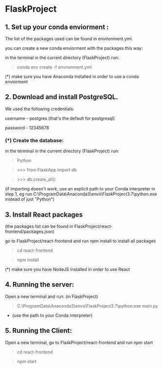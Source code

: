 # FlaskProject


## 1. Set up your conda enviorment :
The list of the packages used can be found in environment.yml.

you can create a new conda enviorment with the packages this way:

in the terminal in the current directory (FlaskProject) run:
> conda env create -f environment.yml

(*) make sure you have Anaconda installed in order to use a conda enviorment


## 2. Download and install PostgreSQL. 
We used the following credentials:

username - postgres (that's the default for postgresql)

password - 12345678

### (*) Create the database: 
in the terminal in the current directory (FlaskProject) run:

> Python

> \>>> from FlaskApp import db

> \>>> db.create_all()

(if importing doesn't work, use an explicit path to your Conda interpreter in step 1, eg run C:\ProgramData\Anaconda3\envs\FlaskProject3.7\python.exe instead of just "Python")


## 3. Install React packages 
(the packages list can be found in FlaskProject/react-frontend/packages.json)

go to FlaskProject/react-frontend and run npm install to install all packages

> cd react-frontend

> npm install

(*) make sure you have NodeJS installed in order to use React

## 4. Running the server:
Open a new terminal and run: (in FlaskProject)

> C:\ProgramData\Anaconda3\envs\FlaskProject3.7\python.exe main.py

* (use the path to your Conda interpreter)

## 5. Running the Client:
Open a new terminal, go to FlaskProject/react-frontend and run npm start

> cd react-frontend

> npm start

